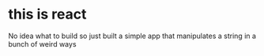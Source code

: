 # this is react

No idea what to build so just built a simple app that manipulates a string in a bunch of weird ways
